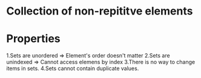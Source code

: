 # Collection of non-repititve elements

# Properties
1.Sets are unordered => Element's order doesn't matter
2.Sets are unindexed => Cannot access elemens by index
3.There is no way to change items in sets.
4.Sets cannot contain duplicate values.